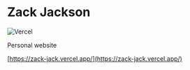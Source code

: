 # Zack Jackson

![Vercel](https://therealsujitk-vercel-badge.vercel.app/?app=zack-jack)

Personal website

[https://zack-jack.vercel.app/](https://zack-jack.vercel.app/)
